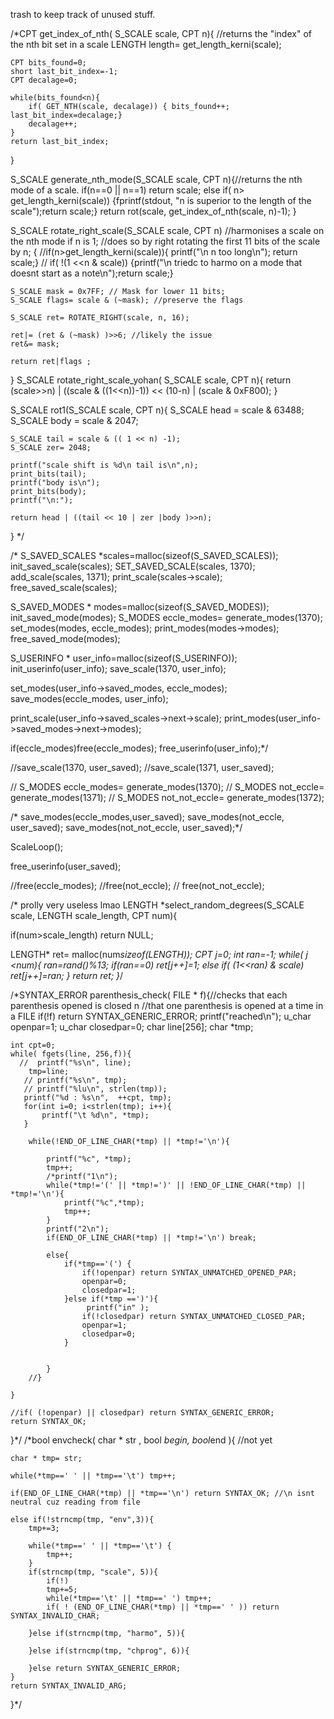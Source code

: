 trash to keep track of unused stuff.


/*CPT get_index_of_nth( S_SCALE scale, CPT n){
    //returns the "index" of the nth bit set in a scale 
    LENGTH length= get_length_kerni(scale);
    
    CPT bits_found=0;
    short last_bit_index=-1;
    CPT decalage=0;

    while(bits_found<n){
        if( GET_NTH(scale, decalage)) { bits_found++; last_bit_index=decalage;}
        decalage++;
    }
    return last_bit_index;
}

S_SCALE generate_nth_mode(S_SCALE scale, CPT n){//returns the nth mode of a scale. 
    if(n==0 || n==1) return scale;
    else if( n> get_length_kerni(scale)) {fprintf(stdout, "n is superior to the length of the scale");return scale;} 
    return rot(scale, get_index_of_nth(scale, n)-1);
}



S_SCALE rotate_right_scale(S_SCALE scale, CPT n) //harmonises a scale on the nth mode if n is 1;
//does so by right rotating the first 11 bits of the scale by n;
{
    //if(n>get_length_kerni(scale)){ printf("\n n too long\n"); return scale;}
   // if( !(1 <<n & scale)) {printf("\n triedc to harmo on a mode that doesnt start as a note\n");return scale;} 
    
    S_SCALE mask = 0x7FF; // Mask for lower 11 bits;
    S_SCALE flags= scale & (~mask); //preserve the flags 
    
    S_SCALE ret= ROTATE_RIGHT(scale, n, 16);

    ret|= (ret & (~mask) )>>6; //likely the issue
    ret&= mask;
    
    return ret|flags ;
}
S_SCALE rotate_right_scale_yohan( S_SCALE scale, CPT n){
      return (scale>>n)  | ((scale & ((1<<n))-1)) << (10-n)  | (scale & 0xF800);
}

S_SCALE rot1(S_SCALE scale, CPT n){
    S_SCALE head = scale & 63488;
    S_SCALE body = scale & 2047; 

    S_SCALE tail = scale & (( 1 << n) -1);
    S_SCALE zer= 2048; 

    printf("scale shift is %d\n tail is\n",n);
    print_bits(tail);
    printf("body is\n");
    print_bits(body);
    printf("\n:");

    return head | ((tail << 10 | zer |body )>>n);
}
*/



 /*
  S_SAVED_SCALES *scales=malloc(sizeof(S_SAVED_SCALES));
  init_saved_scale(scales);
  SET_SAVED_SCALE(scales, 1370);
  add_scale(scales, 1371);
  print_scale(scales->scale);
  free_saved_scale(scales);

  S_SAVED_MODES * modes=malloc(sizeof(S_SAVED_MODES));
  init_saved_mode(modes);
  S_MODES eccle_modes= generate_modes(1370);
  set_modes(modes, eccle_modes);
  print_modes(modes->modes);
  free_saved_mode(modes);


  S_USERINFO * user_info=malloc(sizeof(S_USERINFO));
  init_userinfo(user_info);
  save_scale(1370, user_info);

  set_modes(user_info->saved_modes, eccle_modes);
  save_modes(eccle_modes, user_info);
 

  print_scale(user_info->saved_scales->next->scale);
  print_modes(user_info->saved_modes->next->modes);

  
  if(eccle_modes)free(eccle_modes);
  free_userinfo(user_info);*/


  //save_scale(1370, user_saved);
  //save_scale(1371, user_saved);

 // S_MODES eccle_modes= generate_modes(1370);
 // S_MODES not_eccle= generate_modes(1371);
 // S_MODES not_not_eccle= generate_modes(1372);

 /* save_modes(eccle_modes,user_saved);
  save_modes(not_eccle, user_saved);
  save_modes(not_not_eccle, user_saved);*/

  ScaleLoop();

  free_userinfo(user_saved);

  //free(eccle_modes);
  //free(not_eccle);
 // free(not_not_eccle);


/* prolly very useless lmao
LENGTH *select_random_degrees(S_SCALE scale, LENGTH scale_length, CPT num){
  
  if(num>scale_length) return NULL;
  
  LENGTH* ret= malloc(num*sizeof(LENGTH));
  CPT j=0;
  int ran=-1; 
  while( j <num){
    ran=rand()%13;
    if(ran==0) ret[j++]=1; 
    else if( (1<<ran) & scale) ret[j++]=ran;
  }
  return ret;
}*/



/*SYNTAX_ERROR parenthesis_check( FILE * f){//checks that each parenthesis opened is closed n
//that one parenthesis is opened at a time in a FILE
    if(!f) return SYNTAX_GENERIC_ERROR;
    printf("reached\n");
    u_char openpar=1; 
    u_char closedpar=0;
    char line[256];
    char *tmp;

    int cpt=0;
    while( fgets(line, 256,f)){
      //  printf("%s\n", line);
        tmp=line;
       // printf("%s\n", tmp);
       // printf("%lu\n", strlen(tmp));
       printf("%d : %s\n",  ++cpt, tmp);
       for(int i=0; i<strlen(tmp); i++){
           printf("\t %d\n", *tmp);
       }
      
        while(!END_OF_LINE_CHAR(*tmp) || *tmp!='\n'){

            printf("%c", *tmp); 
            tmp++;
            /*printf("1\n");
            while(*tmp!='(' || *tmp!=')' || !END_OF_LINE_CHAR(*tmp) || *tmp!='\n'){
                printf("%c",*tmp);
                tmp++;
            }
            printf("2\n");
            if(END_OF_LINE_CHAR(*tmp) || *tmp!='\n') break;

            else{
                if(*tmp=='(') {
                    if(!openpar) return SYNTAX_UNMATCHED_OPENED_PAR;
                    openpar=0; 
                    closedpar=1;
                }else if(*tmp ==')'){
                     printf("in" );
                    if(!closedpar) return SYNTAX_UNMATCHED_CLOSED_PAR; 
                    openpar=1; 
                    closedpar=0;
                }

                
            }
        //}
        
    }

    //if( (!openpar) || closedpar) return SYNTAX_GENERIC_ERROR;
    return SYNTAX_OK;
}*/
/*bool envcheck( char * str , bool *begin, bool*end ){ //not yet 

    char * tmp= str; 

    while(*tmp==' ' || *tmp=='\t') tmp++; 

    if(END_OF_LINE_CHAR(*tmp) || *tmp=='\n') return SYNTAX_OK; //\n isnt neutral cuz reading from file

    else if(!strncmp(tmp, "env",3)){
        tmp+=3;

        while(*tmp==' ' || *tmp=='\t') {
            tmp++;
        }
        if(strncmp(tmp, "scale", 5)){
            if(!)
            tmp+=5;
            while(*tmp=='\t' || *tmp==' ') tmp++;
            if( ! (END_OF_LINE_CHAR(*tmp) || *tmp==' ' )) return SYNTAX_INVALID_CHAR;

        }else if(strncmp(tmp, "harmo", 5)){

        }else if(strncmp(tmp, "chprog", 6)){

        }else return SYNTAX_GENERIC_ERROR;
    }
    return SYNTAX_INVALID_ARG;
}*/
